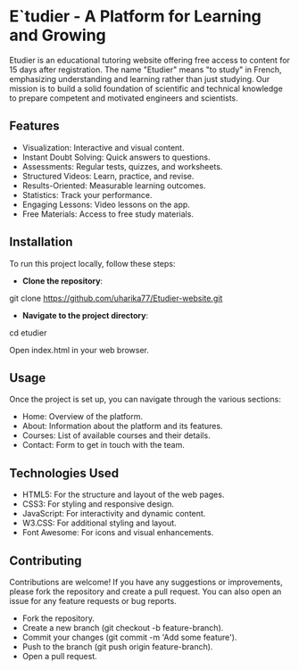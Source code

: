 # E`tudier - A Platform for Learning and Growing

Etudier is an educational tutoring website offering free access to content for 15 days after registration. The name "Etudier" means "to study" in French, emphasizing understanding and learning rather than just studying. Our mission is to build a solid foundation of scientific and technical knowledge to prepare competent and motivated engineers and scientists.

## Features

- Visualization: Interactive and visual content.
- Instant Doubt Solving: Quick answers to questions.
- Assessments: Regular tests, quizzes, and worksheets.
- Structured Videos: Learn, practice, and revise.
- Results-Oriented: Measurable learning outcomes.
- Statistics: Track your performance.
- Engaging Lessons: Video lessons on the app.
- Free Materials: Access to free study materials.

## Installation

To run this project locally, follow these steps:

- **Clone the repository**:

git clone https://github.com/uharika77/Etudier-website.git

- **Navigate to the project directory**:
  
cd etudier

Open index.html in your web browser.

## Usage

Once the project is set up, you can navigate through the various sections:

- Home: Overview of the platform.
- About: Information about the platform and its features.
- Courses: List of available courses and their details.
- Contact: Form to get in touch with the team.

## Technologies Used

- HTML5: For the structure and layout of the web pages.
- CSS3: For styling and responsive design.
- JavaScript: For interactivity and dynamic content.
- W3.CSS: For additional styling and layout.
- Font Awesome: For icons and visual enhancements.

## Contributing

Contributions are welcome! If you have any suggestions or improvements, please fork the repository and create a pull request. You can also open an issue for any feature requests or bug reports.

- Fork the repository.
- Create a new branch (git checkout -b feature-branch).
- Commit your changes (git commit -m 'Add some feature').
- Push to the branch (git push origin feature-branch).
- Open a pull request.
